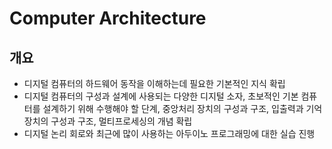 # Computer Architecture

## 개요
- 디지털 컴퓨터의 하드웨어 동작을 이해하는데 필요한 기본적인 지식 확립
- 디지털 컴퓨터의 구성과 설계에 사용되는 다양한 디지털 소자, 초보적인 기본 컴퓨터를 설계하기 위해 수행해야 할 단계, 중앙처리 장치의 구성과 구조, 입출력과 기억장치의 구성과 구조, 멀티프로세싱의 개념 확립
- 디지털 논리 회로와 최근에 많이 사용하는 아두이노 프로그래밍에 대한 실습 진행
